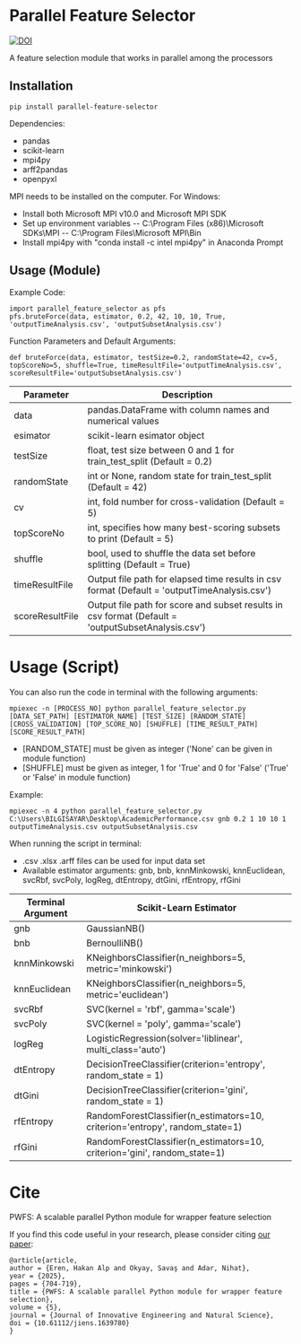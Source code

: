 # Parallel Feature Selector
[![DOI](https://zenodo.org/badge/387241932.svg)](https://zenodo.org/badge/latestdoi/387241932)

A feature selection module that works in parallel among the processors

## Installation

```
pip install parallel-feature-selector
```

Dependencies:
- pandas
- scikit-learn
- mpi4py
- arff2pandas
- openpyxl

MPI needs to be installed on the computer.
For Windows:
- Install both Microsoft MPI v10.0 and Microsoft MPI SDK
- Set up environment variables
-- C:\Program Files (x86)\Microsoft SDKs\MPI
-- C:\Program Files\Microsoft MPI\Bin
- Install mpi4py with "conda install -c intel mpi4py" in Anaconda Prompt

## Usage (Module)

Example Code:
```
import parallel_feature_selector as pfs
pfs.bruteForce(data, estimator, 0.2, 42, 10, 10, True, 'outputTimeAnalysis.csv', 'outputSubsetAnalysis.csv')
```

Function Parameters and Default Arguments:
```
def bruteForce(data, estimator, testSize=0.2, randomState=42, cv=5, topScoreNo=5, shuffle=True, timeResultFile='outputTimeAnalysis.csv', scoreResultFile='outputSubsetAnalysis.csv')
```

| Parameter | Description |
| ------ | ------ |
| data | pandas.DataFrame with column names and numerical values |
| esimator | scikit-learn esimator object |
| testSize | float, test size between 0 and 1 for train_test_split (Default = 0.2) |
| randomState | int or None, random state for train_test_split (Default = 42) |
| cv | int, fold number for cross-validation (Default = 5) |
| topScoreNo | int, specifies how many best-scoring subsets to print (Default = 5) |
| shuffle | bool, used to shuffle the data set before splitting (Default = True) |
| timeResultFile | Output file path for elapsed time results in csv format (Default = 'outputTimeAnalysis.csv') |
| scoreResultFile | Output file path for score and subset results in csv format (Default = 'outputSubsetAnalysis.csv') | 

# Usage (Script)

You can also run the code in terminal with the following arguments:
```
mpiexec -n [PROCESS_NO] python parallel_feature_selector.py [DATA_SET_PATH] [ESTIMATOR_NAME] [TEST_SIZE] [RANDOM_STATE] [CROSS_VALIDATION] [TOP_SCORE_NO] [SHUFFLE] [TIME_RESULT_PATH] [SCORE_RESULT_PATH]
```

- [RANDOM_STATE] must be given as integer ('None' can be given in module function)
- [SHUFFLE] must be given as integer, 1 for 'True' and 0 for 'False' ('True' or 'False' in module function)

Example:
```
mpiexec -n 4 python parallel_feature_selector.py C:\Users\BILGISAYAR\Desktop\AcademicPerformance.csv gnb 0.2 1 10 10 1 outputTimeAnalysis.csv outputSubsetAnalysis.csv
```

When running the script in terminal:
- .csv .xlsx .arff files can be used for input data set
- Available estimator arguments: gnb, bnb, knnMinkowski, knnEuclidean, svcRbf, svcPoly, logReg, dtEntropy, dtGini, rfEntropy, rfGini

| Terminal Argument | Scikit-Learn Estimator |
| ------ | ------ |
| gnb | GaussianNB() | 
| bnb | BernoulliNB() |
| knnMinkowski | KNeighborsClassifier(n_neighbors=5, metric='minkowski') |
| knnEuclidean | KNeighborsClassifier(n_neighbors=5, metric='euclidean') |
| svcRbf | SVC(kernel = 'rbf', gamma='scale') |
| svcPoly | SVC(kernel = 'poly', gamma='scale') |
| logReg | LogisticRegression(solver='liblinear', multi_class='auto') |
| dtEntropy | DecisionTreeClassifier(criterion='entropy', random_state = 1) |
| dtGini | DecisionTreeClassifier(criterion='gini', random_state = 1) |
| rfEntropy | RandomForestClassifier(n_estimators=10, criterion='entropy', random_state=1) |
| rfGini | RandomForestClassifier(n_estimators=10, criterion='gini', random_state=1) |

# Cite

PWFS: A scalable parallel Python module for wrapper feature selection

If you find this code useful in your research, please consider citing [our paper](https://dergipark.org.tr/en/pub/jiens/issue/90495/1639780):

```
@article{article,
author = {Eren, Hakan Alp and Okyay, Savaş and Adar, Nihat},
year = {2025},
pages = {704-719},
title = {PWFS: A scalable parallel Python module for wrapper feature selection},
volume = {5},
journal = {Journal of Innovative Engineering and Natural Science},
doi = {10.61112/jiens.1639780}
}
```
